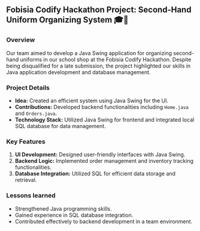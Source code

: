 ## Fobisia Codify Hackathon Project: Second-Hand Uniform Organizing System 🎓👕

### Overview
Our team aimed to develop a Java Swing application for organizing second-hand uniforms in our school shop at the Fobisia Codify Hackathon. Despite being disqualified for a late submission, the project highlighted our skills in Java application development and database management.

### Project Details
- **Idea:** Created an efficient system using Java Swing for the UI.
- **Contributions:** Developed backend functionalities including `Home.java` and `Orders.java`.
- **Technology Stack:** Utilized Java Swing for frontend and integrated local SQL database for data management.

### Key Features
1. **UI Development:** Designed user-friendly interfaces with Java Swing.
2. **Backend Logic:** Implemented order management and inventory tracking functionalities.
3. **Database Integration:** Utilized SQL for efficient data storage and retrieval.

### Lessons learned
- Strengthened Java programming skills.
- Gained experience in SQL database integration.
- Contributed effectively to backend development in a team environment.
